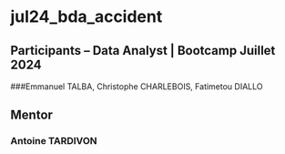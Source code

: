 # jul24_bda_accident

## Participants – Data Analyst | Bootcamp Juillet 2024
###Emmanuel TALBA, Christophe CHARLEBOIS, Fatimetou DIALLO

## Mentor
### Antoine TARDIVON
